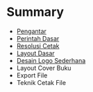 # Summary

* [Pengantar](README.md)
* [Perintah Dasar](chapter1.md)
* [Resolusi Cetak](chapter2.md)
* [Layout Dasar](chapter3.md)
* [Desain Logo Sederhana](chapter4.md)
* Layout Cover Buku
* Export File
* Teknik Cetak File

